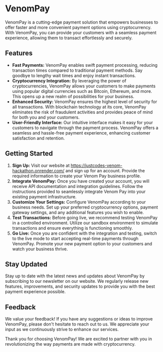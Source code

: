 
  <h1>VenomPay</h1>

  <p>VenomPay is a cutting-edge payment solution that empowers businesses to offer faster and more convenient payment options using cryptocurrency. With VenomPay, you can provide your customers with a seamless payment experience, allowing them to transact effortlessly and securely.</p>

  <h2>Features</h2>

  <ul>
    <li><strong>Fast Payments:</strong> VenomPay enables swift payment processing, reducing transaction times compared to traditional payment methods. Say goodbye to lengthy wait times and enjoy instant transactions.</li>
    <li><strong>Cryptocurrency Integration:</strong> By leveraging the power of cryptocurrencies, VenomPay allows your customers to make payments using popular digital currencies such as Bitcoin, Ethereum, and more. This opens up a new realm of possibilities for your business.</li>
    <li><strong>Enhanced Security:</strong> VenomPay ensures the highest level of security for all transactions. With blockchain technology at its core, VenomPay eliminates the risk of fraudulent activities and provides peace of mind for both you and your customers.</li>
    <li><strong>User-Friendly Interface:</strong> Our intuitive interface makes it easy for your customers to navigate through the payment process. VenomPay offers a seamless and hassle-free payment experience, enhancing customer satisfaction and retention.</li>
  </ul>

  <h2>Getting Started</h2>

  <ol>
    <li><strong>Sign Up:</strong> Visit our website at <a href="https://justcodes-venom-hackathon.onrender.com/">https://justcodes-venom-hackathon.onrender.com/</a> and sign up for an account. Provide the required information to create your Venom Pay business profile.</li>
    <li><strong>Integrate VenomPay:</strong> Once you have created your account, you will receive API documentation and integration guidelines. Follow the instructions provided to seamlessly integrate Venom Pay into your existing payment infrastructure.</li>
    <li><strong>Customize Your Settings:</strong> Configure VenomPay according to your business needs. Set up your preferred cryptocurrency options, payment gateway settings, and any additional features you wish to enable.</li>
    <li><strong>Test Transactions:</strong> Before going live, we recommend testing VenomPay in a controlled environment. Utilize our sandbox environment to simulate transactions and ensure everything is functioning smoothly.</li>
    <li><strong>Go Live:</strong> Once you are confident with the integration and testing, switch to the live mode to start accepting real-time payments through VenomPay. Promote your new payment option to your customers and watch your business thrive.</li>
  </ol>

 
  <h2>Stay Updated</h2>

  <p>Stay up to date with the latest news and updates about VenomPay by subscribing to our newsletter on our website. We regularly release new features, improvements, and security updates to provide you with the best payment experience possible.</p>

  <h2>Feedback</h2>

  <p>We value your feedback! If you have any suggestions or ideas to improve VenomPay, please don't hesitate to reach out to us. We appreciate your input as we continuously strive to enhance our services.</p>

  <p>Thank you for choosing VenomPay! We are excited to partner with you in revolutionizing the way payments are made with cryptocurrency.</p>
